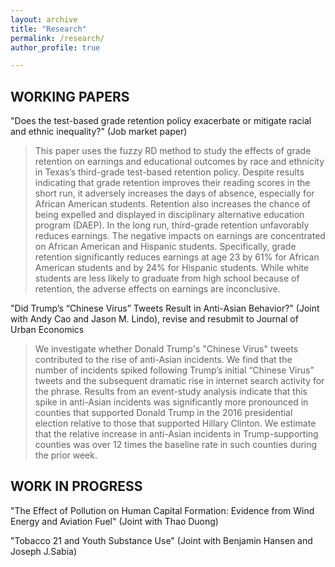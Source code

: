 ```yaml
---
layout: archive
title: "Research"
permalink: /research/
author_profile: true

---
```

## WORKING PAPERS

"Does the test-based grade retention policy exacerbate or mitigate racial and ethnic inequality?" (Job market paper)

> This paper uses the fuzzy RD method to study the effects of grade retention on earnings and educational outcomes by race and ethnicity in Texas’s third-grade test-based retention policy. Despite results indicating that grade retention improves their reading scores in the short run, it adversely increases the days of absence, especially for African American students. Retention also increases the chance of being expelled and displayed in disciplinary alternative education program (DAEP). In the long run, third-grade retention unfavorably reduces earnings. The negative impacts on earnings are concentrated on African American and Hispanic students. Specifically, grade retention significantly reduces earnings at age 23 by 61% for African American students and by 24% for Hispanic students. While white students are less likely to graduate from high school because of retention, the adverse effects on earnings are inconclusive. 

"Did Trump’s “Chinese Virus” Tweets Result in Anti-Asian Behavior?" (Joint with Andy Cao and Jason M. Lindo), revise and resubmit to Journal of Urban Economics

> We investigate whether Donald Trump's "Chinese Virus" tweets contributed to the rise of anti-Asian incidents. We find that the number of incidents spiked following Trump’s initial “Chinese Virus” tweets and the subsequent dramatic rise in internet search activity for the phrase. Results from an event-study analysis indicate that this spike in anti-Asian incidents was significantly more pronounced in counties that supported Donald Trump in the 2016 presidential election relative to those that supported Hillary Clinton. We estimate that the relative increase in anti-Asian incidents in Trump-supporting counties was over 12 times the baseline rate in such counties during the prior week.

## WORK IN PROGRESS

"The Effect of Pollution on Human Capital Formation: Evidence from Wind Energy and Aviation Fuel" (Joint with Thao Duong)

"Tobacco 21 and Youth Substance Use" (Joint with Benjamin Hansen and Joseph J.Sabia)

